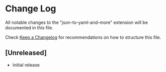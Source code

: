 # Change Log

All notable changes to the "json-to-yaml-and-more" extension will be documented in this file.

Check [Keep a Changelog](http://keepachangelog.com/) for recommendations on how to structure this file.

## [Unreleased]

- Initial release